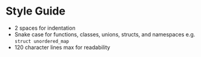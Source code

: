 # Style Guide

- 2 spaces for indentation
- Snake case for functions, classes, unions, structs, and namespaces e.g. `struct unordered_map`
- 120 character lines max for readability

